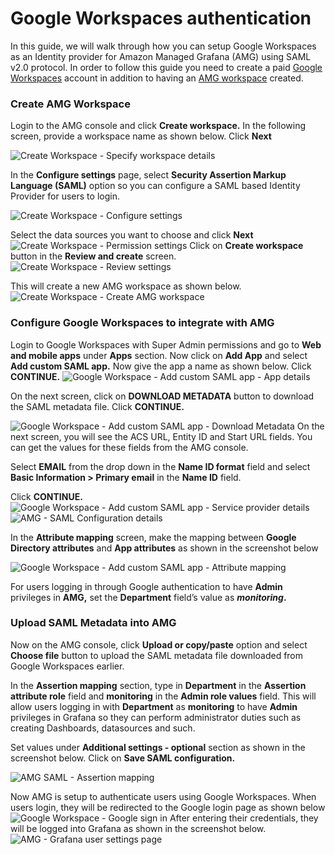 # Google Workspaces authentication

In this guide, we will walk through how you can setup Google Workspaces as an Identity provider for Amazon Managed Grafana (AMG) using SAML v2.0 protocol. In order to follow this guide you need to create a paid [Google Workspaces](https://workspace.google.com/) account in addition to having an [AMG workspace](https://docs.aws.amazon.com/grafana/latest/userguide/getting-started-with-AMG.html#AMG-getting-started-workspace) created.

### Create AMG Workspace

Login to the AMG console and click **Create workspace.** In the following screen, provide a workspace name as shown below. Click **Next**

![Create Workspace - Specify workspace details](../../images/amg-saml-google-auth/1.png)

In the **Configure settings** page, select **Security Assertion Markup Language (SAML)** option so you can configure a SAML based Identity Provider for users to login.

![Create Workspace - Configure settings](../../images/amg-saml-google-auth/2.png)

Select the data sources you want to choose and click **Next**
![Create Workspace - Permission settings](../../images/amg-saml-google-auth/3.png)
Click on **Create workspace** button in the **Review and create** screen. 
![Create Workspace - Review settings](../../images/amg-saml-google-auth/4.png)

This will create a new AMG workspace as shown below.
![Create Workspace - Create AMG workspace](../../images/amg-saml-google-auth/5.png)
### Configure Google Workspaces to integrate with AMG

Login to Google Workspaces with Super Admin permissions and go to **Web and mobile apps** under **Apps** section. Now click on **Add App** and select **Add custom SAML app.** Now give the app a name as shown below. Click **CONTINUE.**
![Google Workspace - Add custom SAML app - App details](../../images/amg-saml-google-auth/6.png)


On the next screen, click on **DOWNLOAD METADATA** button to download the SAML metadata file. Click **CONTINUE.**

![Google Workspace - Add custom SAML app - Download Metadata](../../images/amg-saml-google-auth/7.png)
On the next screen, you will see the ACS URL, Entity ID and Start URL fields. You can get the values for these fields from the AMG console. 

Select **EMAIL** from the drop down in the **Name ID format** field and select **Basic Information > Primary email** in the **Name ID** field.

Click **CONTINUE.**
![Google Workspace - Add custom SAML app - Service provider details](../../images/amg-saml-google-auth/8.png)
![AMG - SAML Configuration details](../../images/amg-saml-google-auth/9.png)

In the **Attribute mapping** screen, make the mapping between **Google Directory attributes** and **App attributes** as shown in the screenshot below

![Google Workspace - Add custom SAML app - Attribute mapping](../../images/amg-saml-google-auth/10.png)

For users logging in through Google authentication to have **Admin** privileges in **AMG,** set the **Department** field’s value as ***monitoring*.**

### Upload SAML Metadata into AMG


 Now on the AMG console, click **Upload or copy/paste** option and select **Choose file** button to upload the SAML metadata file downloaded from Google Workspaces earlier. 

In the **Assertion mapping** section, type in **Department** in the **Assertion attribute role** field and **monitoring** in the **Admin role values** field. This will allow users logging in with **Department** as **monitoring** to have **Admin** privileges in Grafana so they can perform administrator duties such as creating Dashboards, datasources and such.

Set values under **Additional settings - optional** section as shown in the screenshot below. Click on **Save SAML configuration.** 

![AMG SAML - Assertion mapping](../../images/amg-saml-google-auth/11.png)

Now AMG is setup to authenticate users using Google Workspaces. When users login, they will be redirected to the Google login page as shown below
![Google Workspace - Google sign in](../../images/amg-saml-google-auth/12.png)
After entering their credentials, they will be logged into Grafana as shown in the screenshot below.
![AMG - Grafana user settings page](../../images/amg-saml-google-auth/13.png)
